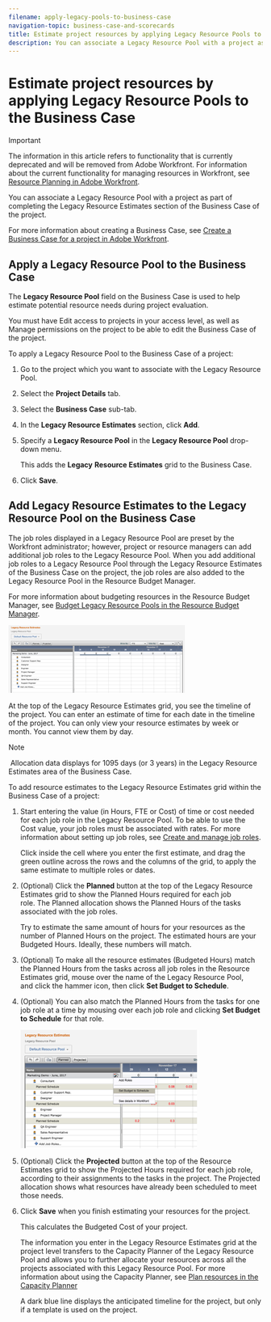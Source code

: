 ```yaml
---
filename: apply-legacy-pools-to-business-case
navigation-topic: business-case-and-scorecards
title: Estimate project resources by applying Legacy Resource Pools to the Business Case
description: You can associate a Legacy Resource Pool with a project as part of completing the Legacy Resource Estimates section of the Business Case of the project.
---
```


# Estimate project resources by applying Legacy Resource Pools to the Business Case

>[!IMPORTANT]
>
>The information in this article refers to functionality that is currently deprecated and will be removed from Adobe Workfront. For information about the current functionality for managing resources in Workfront, see [Resource Planning in Adobe Workfront](../../../resource-mgmt/resource-planning/resource-planning-overview.md).

You can&nbsp;associate a Legacy Resource Pool with a project as part of completing the Legacy Resource Estimates section of the Business Case of the project.

For more information about creating a Business Case, see [Create a Business Case for a project in Adobe Workfront](../../../manage-work/projects/define-a-business-case/create-business-case.md).

## Apply a Legacy Resource Pool to the Business Case

The **Legacy Resource Pool** field on the Business Case is&nbsp;used to help estimate potential resource needs during project evaluation.&nbsp;

You must have Edit access to projects in your access level, as well as Manage permissions on the project to be able to edit the Business Case of the project.&nbsp;

To apply a Legacy Resource Pool to the Business Case of a project:

1. Go to the project which you want to associate with the Legacy Resource Pool.&nbsp;
1. Select the **Project Details** tab.
1. Select the **Business Case** sub-tab.
1. In the **Legacy Resource Estimates** section, click **Add**.&nbsp;

1. Specify a **Legacy Resource Pool** in the **Legacy Resource Pool** drop-down menu.

   This adds the **Legacy**&nbsp;**Resource Estimates** grid to the Business Case.&nbsp;

1. Click **Save**.

## Add Legacy Resource Estimates to the&nbsp;Legacy Resource Pool on the Business Case

The job roles displayed in a Legacy Resource Pool are preset by the Workfront administrator; however, project or resource managers can add additional job roles&nbsp;to the Legacy Resource Pool. When&nbsp;you add additional job roles to a Legacy Resource Pool through the Legacy Resource Estimates of the Business Case on the project, the job roles are also added to the Legacy Resource Pool in the Resource Budget Manager.

For more information about budgeting resources in the Resource Budget Manager, see [Budget Legacy Resource Pools in the Resource Budget Manager](../../../resource-mgmt/legacy-res-planning/budget-legacy-pools-in-budget-manager.md).

![legacy_resource_estimates_grid.png](assets/legacy-resource-estimates-grid-350x134.png)

At the top of the Legacy Resource Estimates grid, you see the timeline of the project. You can enter an estimate of time for each date in the timeline of the project. You can only view your resource estimates by week or month. You cannot view them&nbsp;by day.

>[!NOTE]
>
>&nbsp;Allocation data displays for 1095 days (or 3 years) in the Legacy Resource Estimates area of the Business Case.

To add resource estimates to the Legacy Resource Estimates grid within the Business Case of a project:

1. Start entering the value (in Hours, FTE or Cost) of time or cost needed for each job role in the Legacy Resource Pool. To be able to use the Cost value, your job roles must be associated with rates. For more information about setting up job roles, see [Create and manage job roles](../../../administration-and-setup/set-up-workfront/organizational-setup/create-manage-job-roles.md).

   Click inside the cell where you enter the first estimate, and drag the green outline across the rows and the columns of the grid, to apply the same estimate to multiple roles or dates.

1. (Optional) Click the **Planned** button at the top of the Legacy Resource Estimates grid to show the Planned Hours required for each job role.&nbsp;The Planned&nbsp;allocation shows the Planned Hours of the tasks associated&nbsp;with the job roles.

   Try to estimate&nbsp;the same amount of hours for your resources as the number of Planned Hours on the project. The estimated hours are your Budgeted Hours. Ideally, these numbers will match.

1. (Optional) To make all the resource estimates (Budgeted Hours) match the Planned Hours from the tasks across all job roles in the Resource Estimates grid, mouse&nbsp;over the name of the Legacy Resource Pool, and&nbsp;click the hammer icon, then click **Set Budget to Schedule**.  

1. (Optional) You can also match the Planned Hours from the tasks for one job role at a time by&nbsp;mousing over each job role and clicking **Set Budget to Schedule** for that role.

   ![set_budget_to_schedule_legacy_resource_estimates.png](assets/set-budget-to-schedule-legacy-resource-estimates-350x234.png)

1. (Optional) Click the **Projected** button&nbsp;at the top of the Resource Estimates grid to show the Projected Hours required for each job role, according to their assignments to the tasks in the project. The Projected allocation shows what resources have already been scheduled to meet those needs.&nbsp;
1. Click **Save** when you finish estimating your resources for the project.

   This calculates the Budgeted&nbsp;Cost of your project.

   The information you enter in the Legacy Resource Estimates grid at the project level transfers to the Capacity Planner of the Legacy Resource Pool and allows you to further allocate your resources across all the projects associated with this Legacy Resource Pool. For more information about using the Capacity Planner, see [Plan resources in the Capacity Planner](../../../resource-mgmt/legacy-res-planning/plan-resources-in-capacity-planner.md)

   A&nbsp;dark blue line displays the anticipated timeline for the project, but only if a template is used on the project.

